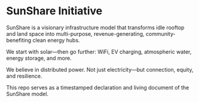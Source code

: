 # SunShare Initiative

SunShare is a visionary infrastructure model that transforms idle rooftop and land space into multi-purpose, revenue-generating, community-benefiting clean energy hubs.

We start with solar—then go further: WiFi, EV charging, atmospheric water, energy storage, and more.

We believe in distributed power. Not just electricity—but connection, equity, and resilience.

This repo serves as a timestamped declaration and living document of the SunShare model.

